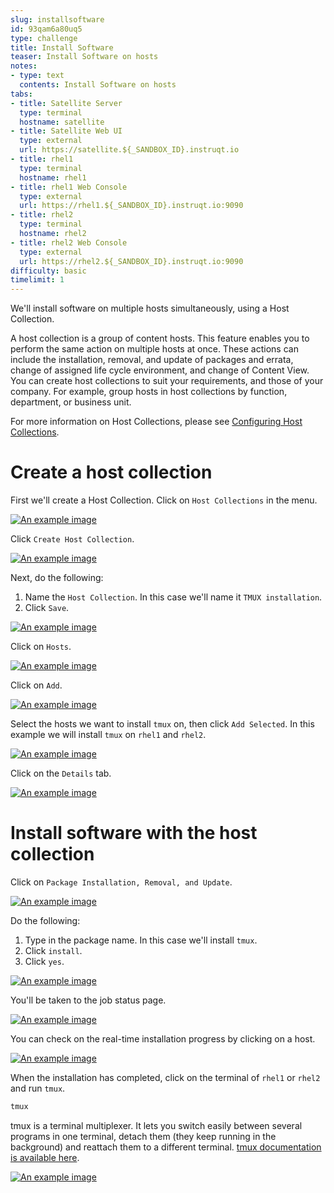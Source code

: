 ```yaml
---
slug: installsoftware
id: 93qam6a80uq5
type: challenge
title: Install Software
teaser: Install Software on hosts
notes:
- type: text
  contents: Install Software on hosts
tabs:
- title: Satellite Server
  type: terminal
  hostname: satellite
- title: Satellite Web UI
  type: external
  url: https://satellite.${_SANDBOX_ID}.instruqt.io
- title: rhel1
  type: terminal
  hostname: rhel1
- title: rhel1 Web Console
  type: external
  url: https://rhel1.${_SANDBOX_ID}.instruqt.io:9090
- title: rhel2
  type: terminal
  hostname: rhel2
- title: rhel2 Web Console
  type: external
  url: https://rhel2.${_SANDBOX_ID}.instruqt.io:9090
difficulty: basic
timelimit: 1
---
```

<!-- markdownlint-disable MD033 -->

We'll install software on multiple hosts simultaneously, using a Host Collection.

A host collection is a group of content hosts. This feature enables you to perform the same action on multiple hosts at once. These actions can include the installation, removal, and update of packages and errata, change of assigned life cycle environment, and change of Content View. You can create host collections to suit your requirements, and those of your company. For example, group hosts in host collections by function, department, or business unit.

For more information on Host Collections, please see [Configuring Host Collections](https://access.redhat.com/documentation/en-us/red_hat_satellite/6.11/html/managing_hosts/configuring_host_collections_managing-hosts).

Create a host collection
========================

First we'll create a Host Collection. Click on `Host Collections` in the menu.

<a href="#1">
 <img alt="An example image" src="../assets/hostcollectionsmenubar.png" />
</a>

<a href="#" class="lightbox" id="1">
 <img alt="An example image" src="../assets/hostcollectionsmenubar.png" />
</a>

Click `Create Host Collection`.

<a href="#2">
 <img alt="An example image" src="../assets/createhostcollection.png" />
</a>

<a href="#" class="lightbox" id="2">
 <img alt="An example image" src="../assets/createhostcollection.png" />
</a>

Next, do the following:

1) Name the `Host Collection`. In this case we'll name it `TMUX installation`.
2) Click `Save`.

<a href="#3">
 <img alt="An example image" src="../assets/tmuxinstallationhostcollection.png" />
</a>

<a href="#" class="lightbox" id="3">
 <img alt="An example image" src="../assets/tmuxinstallationhostcollection.png" />
</a>

Click on `Hosts`.

<a href="#4">
 <img alt="An example image" src="../assets/hchosts.png" />
</a>

<a href="#" class="lightbox" id="4">
 <img alt="An example image" src="../assets/hchosts.png" />
</a>

Click on `Add`.

<a href="#5">
 <img alt="An example image" src="../assets/hchostsadd.png" />
</a>

<a href="#" class="lightbox" id="5">
 <img alt="An example image" src="../assets/hchostsadd.png" />
</a>

Select the hosts we want to install `tmux` on, then click `Add Selected`. In this example we will install `tmux` on `rhel1` and `rhel2`.

<a href="#6">
 <img alt="An example image" src="../assets/hcaddrhel9hosts.png" />
</a>

<a href="#" class="lightbox" id="6">
 <img alt="An example image" src="../assets/hcaddrhel9hosts.png" />
</a>

Click on the `Details` tab.

<a href="#7">
 <img alt="An example image" src="../assets/clickontmuxinstallation.png" />
</a>

<a href="#" class="lightbox" id="7">
 <img alt="An example image" src="../assets/clickontmuxinstallation.png" />
</a>

Install software with the host collection
=========================================

Click on `Package Installation, Removal, and Update`.

<a href="#8">
 <img alt="An example image" src="../assets/packageinstallation.png" />
</a>

<a href="#" class="lightbox" id="8">
 <img alt="An example image" src="../assets/packageinstallation.png" />
</a>

Do the following:

1) Type in the package name. In this case we'll install `tmux`.
2) Click `install`.
3) Click `yes`.

<a href="#9">
 <img alt="An example image" src="../assets/updatepackages.png" />
</a>

<a href="#" class="lightbox" id="9">
 <img alt="An example image" src="../assets/updatepackages.png" />
</a>

You'll be taken to the job status page.

<a href="#10">
 <img alt="An example image" src="../assets/statusinstall.png" />
</a>

<a href="#" class="lightbox" id="10">
 <img alt="An example image" src="../assets/statusinstall.png" />
</a>

You can check on the real-time installation progress by clicking on a host.

<a href="#11">
 <img alt="An example image" src="../assets/installtmuxstatusonhost.png" />
</a>

<a href="#" class="lightbox" id="11">
 <img alt="An example image" src="../assets/installtmuxstatusonhost.png" />
</a>

When the installation has completed, click on the terminal of `rhel1` or `rhel2` and run `tmux`.

```bash
tmux
```

tmux is a terminal multiplexer. It lets you switch easily between several programs in one terminal, detach them (they keep running in the background) and reattach them to a different terminal. [tmux documentation is available here](https://github.com/tmux/tmux/wiki).

<a href="#12">
 <img alt="An example image" src="../assets/2022-08-10_09-02-46.gif" />
</a>

<a href="#" class="lightbox" id="12">
 <img alt="An example image" src="../assets/2022-08-10_09-02-46.gif" />
</a>

<style>
.lightbox {
  display: none;
  position: fixed;
  justify-content: center;
  align-items: center;
  z-index: 999;
  top: 0;
  left: 0;
  right: 0;
  bottom: 0;
  padding: 1rem;
  background: rgba(0, 0, 0, 0.8);
}

.lightbox:target {
  display: flex;
}

.lightbox img {
  max-height: 100%;
}
</style>

